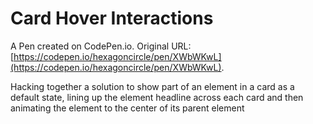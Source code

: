 # Card Hover Interactions

A Pen created on CodePen.io. Original URL: [https://codepen.io/hexagoncircle/pen/XWbWKwL](https://codepen.io/hexagoncircle/pen/XWbWKwL).

Hacking together a solution to show part of an element in a card as a default state, lining up the element headline across each card and then animating the element to the center of its parent element